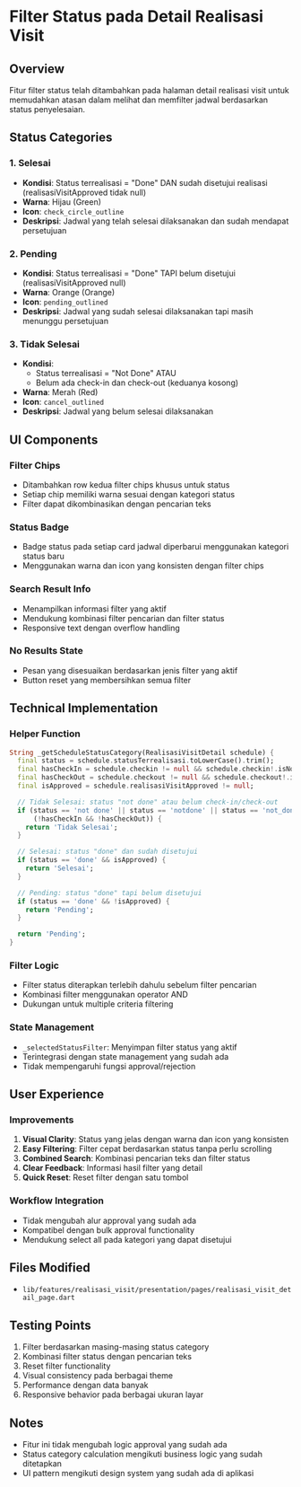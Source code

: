 # Filter Status pada Detail Realisasi Visit

## Overview

Fitur filter status telah ditambahkan pada halaman detail realisasi visit untuk memudahkan atasan dalam melihat dan memfilter jadwal berdasarkan status penyelesaian.

## Status Categories

### 1. Selesai

- **Kondisi**: Status terrealisasi = "Done" DAN sudah disetujui realisasi (realisasiVisitApproved tidak null)
- **Warna**: Hijau (Green)
- **Icon**: `check_circle_outline`
- **Deskripsi**: Jadwal yang telah selesai dilaksanakan dan sudah mendapat persetujuan

### 2. Pending

- **Kondisi**: Status terrealisasi = "Done" TAPI belum disetujui (realisasiVisitApproved null)
- **Warna**: Orange (Orange)
- **Icon**: `pending_outlined`
- **Deskripsi**: Jadwal yang sudah selesai dilaksanakan tapi masih menunggu persetujuan

### 3. Tidak Selesai

- **Kondisi**:
  - Status terrealisasi = "Not Done" ATAU
  - Belum ada check-in dan check-out (keduanya kosong)
- **Warna**: Merah (Red)
- **Icon**: `cancel_outlined`
- **Deskripsi**: Jadwal yang belum selesai dilaksanakan

## UI Components

### Filter Chips

- Ditambahkan row kedua filter chips khusus untuk status
- Setiap chip memiliki warna sesuai dengan kategori status
- Filter dapat dikombinasikan dengan pencarian teks

### Status Badge

- Badge status pada setiap card jadwal diperbarui menggunakan kategori status baru
- Menggunakan warna dan icon yang konsisten dengan filter chips

### Search Result Info

- Menampilkan informasi filter yang aktif
- Mendukung kombinasi filter pencarian dan filter status
- Responsive text dengan overflow handling

### No Results State

- Pesan yang disesuaikan berdasarkan jenis filter yang aktif
- Button reset yang membersihkan semua filter

## Technical Implementation

### Helper Function

```dart
String _getScheduleStatusCategory(RealisasiVisitDetail schedule) {
  final status = schedule.statusTerrealisasi.toLowerCase().trim();
  final hasCheckIn = schedule.checkin != null && schedule.checkin!.isNotEmpty;
  final hasCheckOut = schedule.checkout != null && schedule.checkout!.isNotEmpty;
  final isApproved = schedule.realisasiVisitApproved != null;

  // Tidak Selesai: status "not done" atau belum check-in/check-out
  if (status == 'not done' || status == 'notdone' || status == 'not_done' ||
      (!hasCheckIn && !hasCheckOut)) {
    return 'Tidak Selesai';
  }

  // Selesai: status "done" dan sudah disetujui
  if (status == 'done' && isApproved) {
    return 'Selesai';
  }

  // Pending: status "done" tapi belum disetujui
  if (status == 'done' && !isApproved) {
    return 'Pending';
  }

  return 'Pending';
}
```

### Filter Logic

- Filter status diterapkan terlebih dahulu sebelum filter pencarian
- Kombinasi filter menggunakan operator AND
- Dukungan untuk multiple criteria filtering

### State Management

- `_selectedStatusFilter`: Menyimpan filter status yang aktif
- Terintegrasi dengan state management yang sudah ada
- Tidak mempengaruhi fungsi approval/rejection

## User Experience

### Improvements

1. **Visual Clarity**: Status yang jelas dengan warna dan icon yang konsisten
2. **Easy Filtering**: Filter cepat berdasarkan status tanpa perlu scrolling
3. **Combined Search**: Kombinasi pencarian teks dan filter status
4. **Clear Feedback**: Informasi hasil filter yang detail
5. **Quick Reset**: Reset filter dengan satu tombol

### Workflow Integration

- Tidak mengubah alur approval yang sudah ada
- Kompatibel dengan bulk approval functionality
- Mendukung select all pada kategori yang dapat disetujui

## Files Modified

- `lib/features/realisasi_visit/presentation/pages/realisasi_visit_detail_page.dart`

## Testing Points

1. Filter berdasarkan masing-masing status category
2. Kombinasi filter status dengan pencarian teks
3. Reset filter functionality
4. Visual consistency pada berbagai theme
5. Performance dengan data banyak
6. Responsive behavior pada berbagai ukuran layar

## Notes

- Fitur ini tidak mengubah logic approval yang sudah ada
- Status category calculation mengikuti business logic yang sudah ditetapkan
- UI pattern mengikuti design system yang sudah ada di aplikasi
